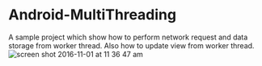 # Android-MultiThreading
A sample project which show how to perform network request and data storage from worker thread. Also how to update view from worker thread.
![screen shot 2016-11-01 at 11 36 47 am](https://cloud.githubusercontent.com/assets/22730931/19882589/8c96a574-a030-11e6-98f3-c04a9898e503.png)
